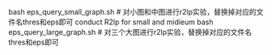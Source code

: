 bash eps_query_small_graph.sh  # 对小图和中图进行r2lp实验，替换掉对应的文件名thres和eps即可 conduct R2lp for small and midieum
bash eps_query_large_graph.sh  # 对三个大图进行r2lp实验，替换掉对应的文件名thres和eps即可
